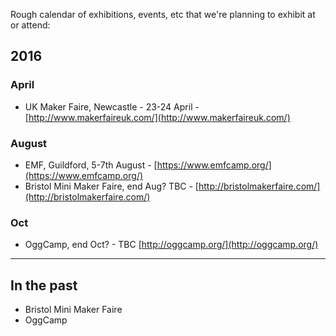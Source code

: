 
Rough calendar of exhibitions, events, etc that we're planning to exhibit at or attend:

## 2016

### April
* UK Maker Faire, Newcastle - 23-24 April - [http://www.makerfaireuk.com/](http://www.makerfaireuk.com/)

### August
* EMF, Guildford, 5-7th August - [https://www.emfcamp.org/](https://www.emfcamp.org/)
* Bristol Mini Maker Faire, end Aug? TBC - [http://bristolmakerfaire.com/](http://bristolmakerfaire.com/)

### Oct
* OggCamp, end Oct? - TBC  [http://oggcamp.org/](http://oggcamp.org/)

---

## In the past

* Bristol Mini Maker Faire
* OggCamp